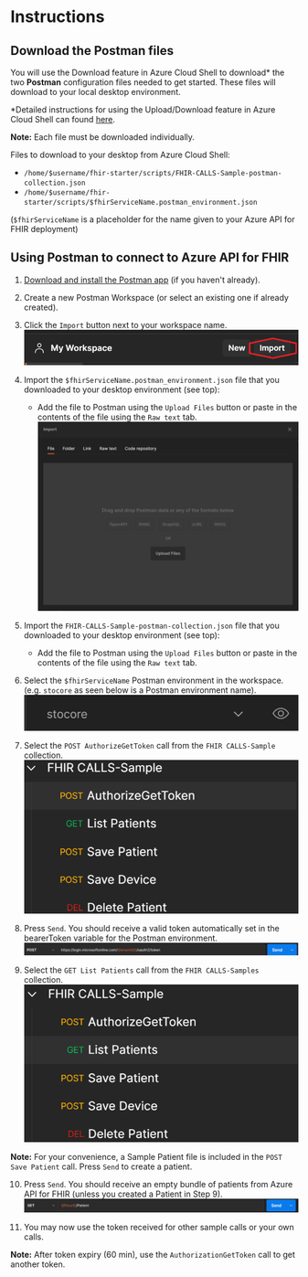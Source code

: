 # Instructions 

## Download the Postman files 
You will use the Download feature in Azure Cloud Shell to download* the two **Postman** configuration files needed to get started. These files will download to your local desktop environment.

\*Detailed instructions for using the Upload/Download feature in Azure Cloud Shell can found [here](https://docs.microsoft.com/en-us/azure/cloud-shell/using-the-shell-window#upload-and-download-files).


__Note:__ Each file must be downloaded individually. 

Files to download to your desktop from Azure Cloud Shell:
 - ```/home/$username/fhir-starter/scripts/FHIR-CALLS-Sample-postman-collection.json```
 - ```/home/$username/fhir-starter/scripts/$fhirServiceName.postman_environment.json``` 

(```$fhirServiceName``` is a placeholder for the name given to your Azure API for FHIR deployment)



## Using Postman to connect to Azure API for FHIR

1. [Download and install the Postman app](https://www.postman.com/downloads/) (if you haven't already).

2. Create a new Postman Workspace (or select an existing one if already created).

3. Click the ```Import``` button next to your workspace name. ![Import Postman](./images/postman1.png)

4. Import the ```$fhirServiceName.postman_environment.json``` file that you downloaded to your desktop environment (see top):
    + Add the file to Postman using the ```Upload Files``` button or paste in the contents of the file using the ```Raw text``` tab.
    ![Import Postman](./images/postman2.png)

5. Import the ```FHIR-CALLS-Sample-postman-collection.json``` file that you downloaded to your desktop environment (see top):
    + Add the file to Postman using the ```Upload Files``` button or paste in the contents of the file using the ```Raw text``` tab.

6. Select the ```$fhirServiceName``` Postman environment in the workspace. (e.g. ```stocore``` as seen below is a Postman environment name).
   ![Import Postman](./images/postman3.png)

7. Select the ```POST AuthorizeGetToken``` call from the ```FHIR CALLS-Sample``` collection.
   ![Import Postman](./images/postman4.png)

8. Press ```Send```. You should receive a valid token automatically set in the bearerToken variable for the Postman environment.
   ![Import Postman](./images/postman5.png)

9. Select the ```GET List Patients``` call from the ```FHIR CALLS-Samples``` collection.
   ![Import Postman](./images/postman6.png)

__Note:__ For your convenience, a Sample Patient file is included in the ```POST Save Patient``` call.  Press ```Send``` to create a patient. 

10. Press ```Send```. You should receive an empty bundle of patients from Azure API for FHIR (unless you created a Patient in Step 9).
   ![Import Postman](./images/postman7.png)

11. You may now use the token received for other sample calls or your own calls.  

__Note:__ After token expiry (60 min), use the ```AuthorizationGetToken``` call to get another token.


